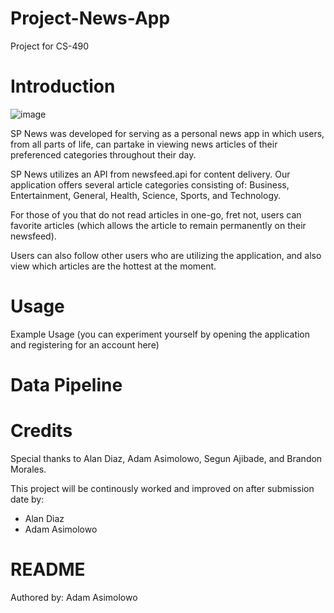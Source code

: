 # Project-News-App
Project for CS-490

# Introduction
![image](https://user-images.githubusercontent.com/64811750/145329440-2ee610c8-bdef-4448-96e3-f3d194228370.png)

SP News was developed for serving as a personal news app in which users, from all parts of life, can partake in viewing news articles of their preferenced categories throughout their day.

SP News utilizes an API from newsfeed.api for content delivery. Our application offers several article categories consisting of: Business, Entertainment, General, Health, Science, Sports, and Technology.

For those of you that do not read articles in one-go, fret not, users can favorite articles (which allows the article to remain permanently on their newsfeed).

Users can also follow other users who are utilizing the application, and also view which articles are the hottest at the moment.

# Usage
Example Usage (you can experiment yourself by opening the application and registering for an account here) 


# Data Pipeline

# 


# Credits

Special thanks to Alan Diaz, Adam Asimolowo, Segun Ajibade, and Brandon Morales.

This project will be continously worked and improved on after submission date by:
* Alan Diaz
* Adam Asimolowo



# README 
Authored by: Adam Asimolowo
